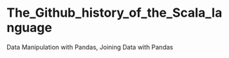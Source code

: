 # The_Github_history_of_the_Scala_language

Data Manipulation with Pandas, Joining Data with Pandas
